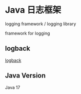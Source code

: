 # Java 日志框架

logging framework / logging library

framework for logging

## logback

[logback](./logback/README.md)

## Java Version

Java 17